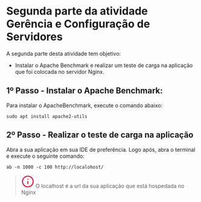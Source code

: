 # Segunda parte da atividade Gerência e Configuração de Servidores
A segunda parte desta atividade tem objetivo:
- Instalar o Apache Benchmark e realizar um teste de carga na aplicação que foi colocada no servidor Nginx.

## 1º Passo - Instalar o Apache Benchmark:
Para instalar o ApacheBenchmark, execute o comando abaixo:
```
sudo apt install apache2-utils
```

## 2º Passo - Realizar o teste de carga na aplicação
Abra a sua aplicação em sua IDE de preferência. Logo após, abra o terminal e execute o seguinte comando:
```
ab -n 1000 -c 100 http://localohost/
```
> <svg xmlns="http://www.w3.org/2000/svg" width="34" height="34" viewBox="0 0 24 24"><g fill="none" stroke="#e11d48" stroke-linecap="round" stroke-linejoin="round" stroke-width="2"><circle cx="12" cy="12" r="10"/><path d="M12 16v-4m0-4h.01"/></g></svg> O localhost é a url da sua aplicação que está hospedada no Nginx
